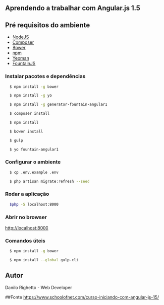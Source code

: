 ## Aprendendo a trabalhar com Angular.js 1.5

## Pré requisitos do ambiente

* [NodeJS](https://nodejs.org)
* [Composer](https://getcomposer.org)
* [Bower](http://bower.io)
* [npm](http://gulpjs.com/)
* [Yeoman](http://yeoman.io/)
* [FountainJS](https://github.com/FountainJS/generator-fountain-angular1)

### Instalar pacotes e dependências
```sh
  $ npm install -g bower

  $ npm install -g yo

  $ npm install -g generator-fountain-angular1

  $ composer install

  $ npm install

  $ bower install

  $ gulp

  $ yo fountain-angular1

```

### Configurar o ambiente

```sh
  $ cp .env.example .env

  $ php artisan migrate:refresh --seed
```

### Rodar a aplicação

```sh
  $php -S localhost:8000
```

### Abrir no browser

[http://localhost:8000](http://localhost:8000)

### Comandos úteis
```sh
  $ npm install -g bower

  $ npm install --global gulp-cli
```

## Autor
Danilo Righetto - Web Developer

##Fonte
https://www.schoolofnet.com/curso-iniciando-com-angular-js-15/